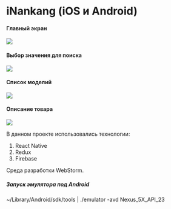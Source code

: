 # iNankang (iOS и Android)

<h4>Главный экран</h4>
<p align="left">
  <img src="https://firebasestorage.googleapis.com/v0/b/nankang-78d26.appspot.com/o/git%2F1.png?alt=media&token=27a03fd5-0099-4003-8dab-80b22ae518cf">
</p>

<h4>Выбор значения для поиска</h4>
<p align="left">
  <img src="https://firebasestorage.googleapis.com/v0/b/nankang-78d26.appspot.com/o/git%2F2.png?alt=media&token=3ce18270-63a6-4889-970a-2a6f5784bd22">
</p>

<h4>Список моделий</h4>
<p align="left">
  <img src="https://firebasestorage.googleapis.com/v0/b/nankang-78d26.appspot.com/o/git%2F3.png?alt=media&token=a8840a50-bf3f-4206-813c-2d175bde01ef">
</p>

<h4>Описание товара</h4>
<p align="left">
  <img src="https://firebasestorage.googleapis.com/v0/b/nankang-78d26.appspot.com/o/git%2F4.png?alt=media&token=67661583-0af9-43a3-97b5-858c816b4aeb">
</p>



В данном проекте использовались технологии:
<ol>
    <li>React Native</li>
    <li>Redux</li>
    <li>Firebase</li>
</ol>

Среда разработки WebStorm.


<h5>Запуск эмулятора под Android</h5>
~/Library/Android/sdk/tools | ./emulator -avd Nexus_5X_API_23